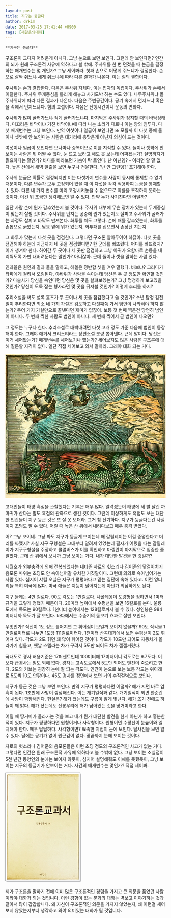```yaml
---
layout: post
title: 지구는 둥글다
author: drkim
date: 2017-03-25 17:41:44 +0900
tags: [깨달음의대화]
---
```

 


    **지구는 둥글다**

  


구조론이 그다지 어려운게 아니다. 그냥 눈으로 보면 보인다. 그런데 안 보인다면? 인간의 뇌가 원래 구조론적 사유에 약하다고 볼 밖에. 주사위를 한 번 던졌을 때 눈금을 결정하는 매개변수는 몇 개인가? 그냥 세어봐라. 첫째 손으로 어떻게 쥐느냐가 결정한다. 손으로 살짝 쥐느냐 세게 쥐느냐에 따라 다른 결과가 나온다. 이는 질의 결합이다. 

  


주사위는 손과 결합한다. 다음은 주사위 자체다. 이는 입자의 독립이다. 주사위가 손에서 이탈한다. 주사위 무게중심을 틀리게 해놓고 사기도박 하는 수도 있다. 나무주사위냐 돌주사위냐에 따라 다른 결과가 나온다. 다음은 주변공간이다. 공기 속에서 던지느냐 혹은 물 속에서 던지느냐다. 힘의 교섭이다. 다음은 진행시간이니 운동의 변화다. 

  


주사위가 많이 굴러가느냐 적게 굴러가느냐다. 마지막은 주사위가 정지할 때의 바닥상태다. 미끄러운 바닥이냐 거친 바닥이냐에 따라 나는 소리가 다르니 이는 양의 침투다. 다섯 매개변수는 그냥 보인다. 만약 여섯이나 일곱이 보인다면 또 모를까 이 다섯 중에 둘이나 셋밖에 안 보인다는 사람은 대가리에 총맞은게 아닌지 의심이 드는 것이다. 

  


여섯이나 일곱이 보인다면 보나마나 중복이므로 이를 지적할 수 있다. 둘이나 셋밖에 안 보이는 사람은 뭐 어쩔 수 없다. 눈 뜨고 보라고 해도 못 보는데 어쩌겠는가? 설명까지가 필요하다는 말인가? 바다를 바라보면 가슴이 탁 트인다. 난 아닌뎅? - 이러면 할 말 없다. 높은 산에서 새벽 일출을 보면 누구나 전율한다. '난 안 그런뎅?' 포기해야 한다. 

  


주사위 눈금은 확률로 결정되지만 이는 다섯가지 변수를 사람이 동시에 통제할 수 없기 때문이다. 다른 변수가 모두 고정되어 있을 때 이 다섯을 각각 적용하여 눈금을 통제할 수 있다. 다른 네 가지 변수를 미리 고정시켜놓을 수 없으므로 확률을 조작하지 못하는 것이다. 이건 뭐 조금만 생각해보면 알 수 있다. 만약 누가 사기친다면 어떨까? 

  


일단 사람 손에 뭔가 감추었는지 볼 것이다. 주사위 내부에 무슨 장치가 있는지 무게중심이 맞는지 살필 것이다. 주사위를 던지는 공중에 뭔가 있는지도 살피고 주사위가 굴러가는 과정도 살피고 바닥도 만져본다. 화투를 쳐도 그렇다. 손에 패를 감추었는지, 화투를 손톱으로 긁었는지, 담요 밑에 뭐가 있는지, 화투패를 집으면서 손장난 치는지. 

  


그 화투가 맞는지 다섯 곳을 점검한다. 그렇다면 구조론 알아두어야 하잖아. 다섯 곳을 점검해야 하는데 지금까지 네 곳을 점검했다면? 한 군데를 빠뜨렸다. 어디를 빠뜨렸지? 이거 챙겨야 한다. 하여간 두 곳이나 세 곳만 점검하고 그냥 아귀가 오함마로 손등을 내리찍도록 가만 내버려둔다는 말인가? 아니잖아. 근데 둘이나 셋을 말하는 사람 있다. 

  


인과율은 원인과 결과 둘을 말하고, 헤겔은 정반합 셋을 겨우 말했다. 바보냐? 그러다가 타짜에게 걸려서 오링된다. 야바위가 사람을 속이는데 당신은 두 곳 정도만 확인할 것인가? 마술사가 당신을 속인다면 당신은 몇 곳을 살펴보겠는가? 그냥 멍청하게 보고있을 것인가? 당신이 도둑 잡는 형사라면 몇 곳을 뒤져볼 것인가? 어떻게 추리를 하지? 

  


추리소설을 써도 셜록 홈즈가 두 곳이나 세 곳을 점검했다고 쓸 것인가? 소년 탐정 김전일이 추리한다면 최소 네 가지 가설은 검토하고 다섯째쯤 가서 범인이 나와줘야 하지 않는가? 두어 가지 가설만으로 끝낸다면 재미가 없잖아. 보통 첫 번째 찍은건 당연히 범인이 아니다. 두 번째 찍힌 사람도 범인이 아니다. 세 번째 찍어서 곧 범인이 나오면? 

  


그 정도는 누구나 한다. 추리소설로 대박내려면 다섯 고개 정도 가준 다음에 범인이 등장해야 한다. 그래야 애거서 크리스티라도 장편소설 분량 뽑아낸다. 근데 말이다. 당신은 이거 세어봤는가? 매개변수를 세어보기나 했는가? 세어보지도 않은 사람은 구조론에 대해 질문할 자격이 없다. 일단 직접 세어보고 와서 말하라. 그래야 대화 되는 거다. 

  



![](/files/attach/images/198/346/824/i.jpg)   


  


고대인들이 태양 흑점을 관찰했다는 기록은 매우 많다. 알려졌듯이 태양에 세 발 달린 까마귀가 산다는 말도 흑점의 관측으로 생긴 것이다. 그런데 이상하게도 흑점도 보는 대단한 인간들이 지구 둥근 것은 또 잘 못 보더라. 그거 참 신기하다. 지구가 둥글다는건 사실이지 초딩도 알 수 있다. 어릴 때 높은 산 위에서 내려다보고 매우 충격 받았다. 

  


어? 그냥 보이네. 그냥 봐도 지구가 둥글게 보이는데 왜 갈릴레이는 이걸 증명한다고 머리를 싸맸지? 사실 지구 구형설은 고대부터 알려져 있었는데 필자가 어렸을 때는 갈릴레이가 지구구형설을 주장하고 콜럼버스가 이를 확인하고 마젤란이 마지막으로 입증한 줄 알았다. 근데 산 위에서 보니까 그냥 보이는 거다. 내가 대단한 발견을 한 것일까? 

  


세월호가 외부충격에 의해 전복되었다는 네티즌 자로의 헛소리나 김어준의 닻걸어치기 음모론 따위는 초딩도 안 속아넘어갈 유치한 거짓말이다. 그런데 의외로 속아넘어가는 사람 있다. 심지어 샤킬 오닐은 지구가 평평하다고 믿는 집단에 속해 있다고. 이런 엉터리들 특히 미국에 많다. 미국 애들은 지능이 떨어지는게 아닌가 의심하게도 된다. 

  


지구 둘레는 4만 킬로다. 90도 각도는 1만킬로다. 나폴레옹이 도량형을 정하면서 1미터 규격을 그렇게 정했기 때문이다. 20미터 높이에서 수평선을 보면 16킬로를 본다. 울릉도에서 독도는 90킬로다. 1천미터 높이에서는 128킬로까지 볼 수 있다. 성인봉은 984미터니까 독도가 잘 보인다. 바다에서는 수증기의 돋보기 효과로 잘만 보인다. 

  


무엇인가? 직선이 1도 정도 틀어지면 그 휘어짐이 보일까 보이지 않을까? 90도 직각을 1만킬로미터로 나누면 1도당 111킬로미터다. 1천미터 산꼭대기에서 보면 수평선이 2도 휘어져 있다. 각도가 2도 휘면 꽤 많이 휘어진 것이다. 각도가 10도만 되어도 자동차가 올라가기 힘들고, 옛날 스텔라는 차가 구려서 5도만 되어도 차가 겔겔거렸다. 

  


국내도로 경사 허용기준은 17퍼센트인데 100미터에 17미터이니 각도로는 9.7도다. 이보다 급경사는 임도 외에 없다. 경차는 고속도로에서 5도만 되어도 엔진이 죽으려고 한다. 2도의 커브는 굉장히 눈에 잘 띄는 각도다. 인간이 눈으로 보는 보통 각도는 위아래로 5도씩 10도 안팎이다. 45도 경사를 정면에서 보면 거의 수직절벽으로 보인다. 

  


지구가 둥근 것은 그냥 보면 보인다. 만약 지구가 평평하다면 어떨까? 해가 지면 바로 암흑이 된다. 1초만에 사방이 깜깜해진다. 이는 개기일식과 같다. 개기일식이 되면 한순간에 사방이 깜깜해진다. 현실은? 해가 졌는데도 구름이 밝게 빛난다. 해가 뜨기 전에도 하늘이 꽤 밝다. 해가 졌는데도 산봉우리에 해가 남아있는 것을 땅거미라고 한다. 

  


어릴 때 땅거미가 올라가는 것을 보고 내가 뭔가 대단한 발견을 한게 아닌가 하고 흥분한 적이 있다. 지구가 평평하다면 원형이거나 사각형이다. 원형이면 수평선이 눈높이와 일치해야 한다. 매우 답답하다. 사각형이면? 뾰족한 지점이 눈에 보인다. 달사진을 보면 알 수 있다. 달에는 공기가 없어 원근감이 없다. 땅끝까지 눈에 보이는 것이다. 

  


자로의 헛소리나 김어준의 음모론들은 이런 초딩 정도의 구조론적인 사고가 없는 거다. 그렇다면 인간은 원래 구조론적 사유에 약하다고 볼 수밖에 없다. 그냥 보이는 소실점이 5천 년간 동양인의 눈에는 보이지 않듯이, 심지어 설명해줘도 이해를 못했듯이, 그냥 보이는 지구의 둥글기가 안보이는 거다. 사건의 매개변수는 몇인가? 직접 세어봐. 

  



 
![](/files/attach/images/198/346/824/20170108_234810.jpg) 

  


제가 구조론을 말하기 전에 이미 많은 구조론적인 경험을 가지고 큰 의문을 품었던 사람이라야 대화가 되는 것입니다. 이런 경험이 없는 분과의 대화는 벽보고 이야기하는 것과 같아서 많이 갑갑합니다. 왜 자신이 구조론적인 의문을 가지지 않았는지, 왜 이런걸 세어보지 않았는지부터 생각하고 와야 의미있는 대화가 될 것입니다.